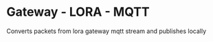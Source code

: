 Gateway - LORA - MQTT
=======================

Converts packets from lora gateway mqtt stream and publishes locally

